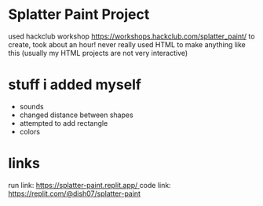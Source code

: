 # Splatter Paint Project
used hackclub workshop https://workshops.hackclub.com/splatter_paint/ to create, took about an hour!
never really used HTML to make anything like this (usually my HTML projects are not very interactive)

# stuff i added myself
- sounds
- changed distance between shapes
- attempted to add rectangle
- colors

#  links
run link: [https://splatter-paint.replit.app/
](URL)
code link: [https://replit.com/@dish07/splatter-paint
](url)
